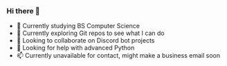 ### Hi there 👋

<!--
**HoweZae/HoweZae** is a ✨ _special_ ✨ repository because its `README.md` (this file) appears on your GitHub profile.

-->

- 🔭 Currently studying BS Computer Science
- 🌱 Currently exploring Git repos to see what I can do
- 👯 Looking to collaborate on Discord bot projects
- 🤔 Looking for help with advanced Python
- 📫 Currently unavailable for contact, might make a business email soon
